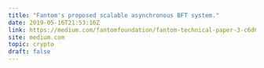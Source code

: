 ```yaml
---
title: "Fantom's proposed scalable asynchronous BFT system."
date: 2019-05-16T21:53:16Z
link: https://medium.com/fantomfoundation/fantom-technical-paper-3-c6d69e5bd280?utm_medium=RSS&utm_source=hune
site: medium.com
topic: crypto
draft: false
---
```

